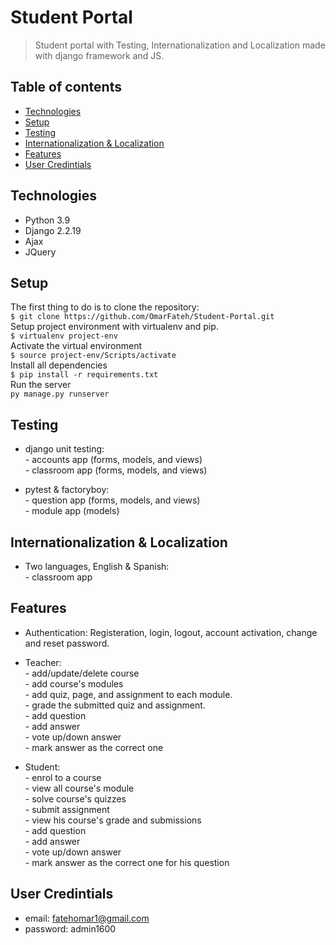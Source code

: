 # Student Portal
> Student portal with Testing, Internationalization and Localization made with django framework and JS.

## Table of contents
* [Technologies](#technologies)
* [Setup](#setup)
* [Testing](#testing)
* [Internationalization & Localization](#internationalization-&-localization)
* [Features](#features)
* [User Credintials](#User-Credintials)


## Technologies
* Python 3.9
* Django 2.2.19
* Ajax
* JQuery

## Setup
The first thing to do is to clone the repository:  
`$ git clone https://github.com/OmarFateh/Student-Portal.git`  
Setup project environment with virtualenv and pip.  
`$ virtualenv project-env`  
Activate the virtual environment  
`$ source project-env/Scripts/activate`  
Install all dependencies  
`$ pip install -r requirements.txt`  
Run the server  
`py manage.py runserver`

## Testing
* django unit testing:  
              - accounts app (forms, models, and views)     
              - classroom app (forms, models, and views)   

* pytest & factoryboy:  
              - question app (forms, models, and views)  
              - module app (models)  

## Internationalization & Localization
* Two languages, English & Spanish:      
                        - classroom app  


## Features
* Authentication: Registeration, login, logout, account activation, change and reset password. 

* Teacher:  
      - add/update/delete course  
      - add course's modules  
      - add quiz, page, and assignment to each module.  
      - grade the submitted quiz and assignment.  
      - add question  
      - add answer  
      - vote up/down answer  
      - mark answer as the correct one  

* Student:  
      - enrol to a course   
      - view all course's module   
      - solve course's quizzes  
      - submit assignment  
      - view his course's grade and submissions  
      - add question  
      - add answer  
      - vote up/down answer  
      - mark answer as the correct one for his question  

## User Credintials
- email: fatehomar1@gmail.com  
- password: admin1600
